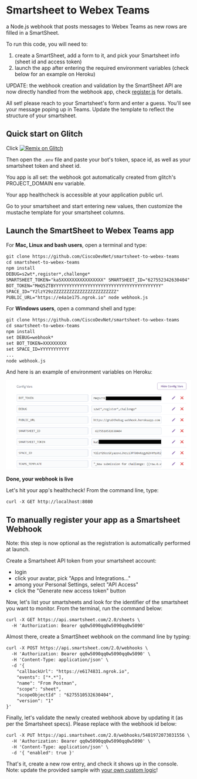 # Smartsheet to Webex Teams

a Node.js webhook that posts messages to Webex Teams as new rows are filled in a SmartSheet.

To run this code, you will need to:
1. create a SmartSheet, add a form to it, and pick your Smartsheet info (sheet id and access token)
2. launch the app after entering the required environment variables (check below for an example on Heroku)

UPDATE: the webhook creation and validation by the SmartSheet API are now directly handled from the webhook app, check [register.js](./register.js) for details. 

All set! please reach to your Smartsheet's form and enter a guess.
You'll see your message poping up in Teams.
Update the template to reflect the structure of your smartsheet.


## Quick start on Glitch

Click [![Remix on Glitch](https://cdn.glitch.com/2703baf2-b643-4da7-ab91-7ee2a2d00b5b%2Fremix-button.svg)](https://glitch.com/edit/#!/import/github/ObjectIsAdvantag/smartsheet-to-webex-teams)

Then open the `.env` file and paste your bot's token, space id, as well as your smartsheet token and sheet id.

You app is all set: the webhook got automatically created from glitch's PROJECT_DOMAIN env variable.

Your app healthcheck is accessible at your application public url.

Go to your smartsheet and start entering new values,
then customize the mustache template for your smartsheet columns.


## Launch the SmartSheet to Webex Teams app

For **Mac, Linux and bash users**, open a terminal and type:

```shell
git clone https://github.com/CiscoDevNet/smartsheet-to-webex-teams
cd smartsheet-to-webex-teams
npm install
DEBUG=s2wt*,register*,challenge* SMARTSHEET_TOKEN="ka5XXXXXXXXXXXXXXXX" SMARTSHEET_ID="627552342630404" BOT_TOKEN="MmQ5ZTBYYYYYYYYYYYYYYYYYYYYYYYYYYYYYYYYYYYYYYYYY" SPACE_ID="Y2lzY29zZZZZZZZZZZZZZZZZZZZZZZZZ" PUBLIC_URL="https://e4a1e175.ngrok.io" node webhook.js
```

For **Windows users**, open a command shell and type:

```shell
git clone https://github.com/CiscoDevNet/smartsheet-to-webex-teams
cd smartsheet-to-webex-teams
npm install
set DEBUG=webhook*
set BOT_TOKEN=XXXXXXXXX
set SPACE_ID=YYYYYYYYYYY
...
node webhook.js
```

And here is an example of environment variables on Heroku:

![Heroku env variables](img/heroku_env.png)


**Done, your webhook is live**

Let's hit your app's healthcheck! 
From the command line, type:

```shell
curl -X GET http://localhost:8080
```


## To manually register your app as a Smartsheet Webhook

Note: this step is now optional as the registration is automatically performed at launch.

Create a Smartsheet API token from your smartsheet account:
- login
- click your avatar, pick "Apps and Integrations..."
- among your Personal Settings, select "API Access"
- click the "Generate new access token" button

Now, let's list your smartsheets and look for the identifier of the smartsheet you want to monitor. From the terminal, run the command below:

```shell
curl -X GET https://api.smartsheet.com/2.0/sheets \
  -H 'Authorization: Bearer qq0w5090qq0w5090qq0w5090' 
```

Almost there, create a SmartSheet webhook on the command line by typing:

```shell
curl -X POST https://api.smartsheet.com/2.0/webhooks \
  -H 'Authorization: Bearer qq0w5090qq0w5090qq0w5090' \
  -H 'Content-Type: application/json' \
  -d '{ 
    "callbackUrl": "https://e6174831.ngrok.io",
    "events": ["*.*"],
    "name": "From Postman",
    "scope": "sheet",
    "scopeObjectId" : "6275510532630404",
    "version": "1"
}'
```

Finally, let's validate the newly created webhook above by updating it (as per the Smartsheet specs). Please replace with the webhook id below:

```shell
curl -X PUT https://api.smartsheet.com/2.0/webhooks/5481972073031556 \
  -H 'Authorization: Bearer qq0w5090qq0w5090qq0w5090' \
  -H 'Content-Type: application/json' \
  -d '{ "enabled": true }'
```

That's it, create a new row entry, and check it shows up in the console.
Note: update the provided sample with [your own custom logic](./webhook.js#146)!
